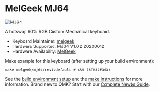 # MelGeek MJ64

![MJ64](https://cdn.shopify.cn/s/files/1/0078/2863/5712/products/7aef4938a6ebf273c53516f8f9579858_1024x1024@2x.jpg?v=1574605157)

A hotswap 60% RGB Custom Mechanical keyboard.

* Keyboard Maintainer: [melgeek](https://github.com/melgeek)
* Hardware Supported: MJ64 V1.0.2 20200612
* Hardware Availability: [MelGeek](https://www.melgeek.com/)

Make example for this keyboard (after setting up your build environment):

    make melgeek/mj64/rev1:default # ARM (STM32F303)


See the [build environment setup](https://docs.qmk.fm/#/getting_started_build_tools) and the [make instructions](https://docs.qmk.fm/#/getting_started_make_guide) for more information. Brand new to QMK? Start with our [Complete Newbs Guide](https://docs.qmk.fm/#/newbs).
